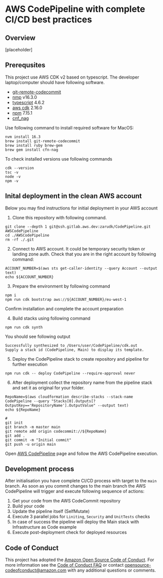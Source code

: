 # AWS CodePipeline with complete CI/CD best practices

## Overview

[placeholder]

## Prerequsites

This project use AWS CDK v2 based on typescript. The developer laptop/computer should have following software.
* [git-remote-codecommit](https://docs.aws.amazon.com/codecommit/latest/userguide/setting-up-git-remote-codecommit.html)
* [nmp](https://github.com/nvm-sh/nvm) v16.3.0
* [typescript](https://www.typescriptlang.org/) 4.6.2
* [aws cdk](https://docs.aws.amazon.com/cdk/v2/guide/getting_started.html) 2.16.0
* [npm](https://github.com/nvm-sh/nvm) 7.15.1
* [cnf_nag](https://github.com/stelligent/cfn_nag)


Use following command to install required software for MacOS:
```
nvm install 16.3
brew install git-remote-codecommit
brew install ruby brew-gem
brew gem install cfn-nag
```

To check installed versions use following commands
```
cdk --version
tsc -v
node -v
npm -v
```

## Inital deployment in the clean AWS account
Below you may find instructions for initial deployment in your AWS account

1. Clone this repository with following command.

```
git clone --depth 1 git@ssh.gitlab.aws.dev:zarudk/CodePipeline.git AWSCodePipeline
cd ./AWSCodePipeline
rm -rf ./.git
```

2. Connect to AWS account. It could be temporary security token or landing zone auth. Check that you are in the right account by following command:

```
ACCOUNT_NUMBER=$(aws sts get-caller-identity --query Account --output text)
echo ${ACCOUNT_NUMBER}
```

3. Prepare the environment by following command

```
npm i
npm run cdk bootstrap aws://${ACCOUNT_NUMBER}/eu-west-1
```
Confirm installation and complete the account preparation

4. Build stacks using following command

```
npm run cdk synth
```

You should see following output
```
Successfully synthesized to /Users/user/CodePipeline/cdk.out
Supply a stack id (CodePipeline, Main) to display its template.
```

5. Deploy the CodePipeline stack to create repository and pipeline for further execution

```
npm run cdk -- deploy CodePipeline --require-approval never
```

6. After deployment collect the repository name from the pipeline stack and set it as original for your folder.

```
RepoName=$(aws cloudformation describe-stacks --stack-name CodePipeline --query "Stacks[0].Outputs[?OutputKey=='RepositoryName'].OutputValue" --output text)
echo ${RepoName}

#
git init
git branch -m master main
git remote add origin codecommit://${RepoName}
git add .
git commit -m "Initial commit"
git push -u origin main
```

Open [AWS CodePipeline](https://console.aws.amazon.com/codesuite/codepipeline/pipelines) page and follow the AWS CodePipeline execution.

## Development process
After initialisation you have complete CI/CD process with target to the `main` branch. As soon as you commit changes to the main branch the AWS CodePipeline will trigger and execute following sequence of actions:
1. Get your code from the AWS CodeCommit repository
2. Build your code
3. Update the pipeline itself (SelfMutate)
4. Execute 3 parallel jobs for `Liniting`, `Security` and `UnitTests` checks
5. In case of success the pipeline will deploy the Main stack with Infrastructure as Code example
6. Execute post-deployment check for deployed resources


## Code of Conduct
This project has adopted the [Amazon Open Source Code of Conduct](https://aws.github.io/code-of-conduct).
For more information see the [Code of Conduct FAQ](https://aws.github.io/code-of-conduct-faq) or contact
opensource-codeofconduct@amazon.com with any additional questions or comments.
